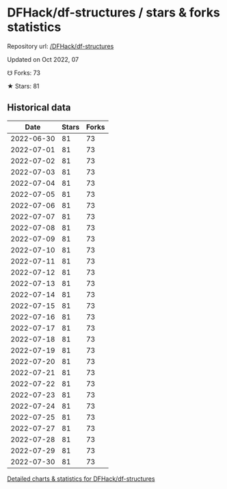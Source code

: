 # DFHack/df-structures / stars & forks statistics

Repository url: [/DFHack/df-structures](https://github.com/DFHack/df-structures)

Updated on Oct 2022, 07

☋ Forks: 73

★ Stars: 81

## Historical data
| Date | Stars | Forks |
|------|-------|-------|
| 2022-06-30 | 81 | 73 | 
| 2022-07-01 | 81 | 73 | 
| 2022-07-02 | 81 | 73 | 
| 2022-07-03 | 81 | 73 | 
| 2022-07-04 | 81 | 73 | 
| 2022-07-05 | 81 | 73 | 
| 2022-07-06 | 81 | 73 | 
| 2022-07-07 | 81 | 73 | 
| 2022-07-08 | 81 | 73 | 
| 2022-07-09 | 81 | 73 | 
| 2022-07-10 | 81 | 73 | 
| 2022-07-11 | 81 | 73 | 
| 2022-07-12 | 81 | 73 | 
| 2022-07-13 | 81 | 73 | 
| 2022-07-14 | 81 | 73 | 
| 2022-07-15 | 81 | 73 | 
| 2022-07-16 | 81 | 73 | 
| 2022-07-17 | 81 | 73 | 
| 2022-07-18 | 81 | 73 | 
| 2022-07-19 | 81 | 73 | 
| 2022-07-20 | 81 | 73 | 
| 2022-07-21 | 81 | 73 | 
| 2022-07-22 | 81 | 73 | 
| 2022-07-23 | 81 | 73 | 
| 2022-07-24 | 81 | 73 | 
| 2022-07-25 | 81 | 73 | 
| 2022-07-27 | 81 | 73 | 
| 2022-07-28 | 81 | 73 | 
| 2022-07-29 | 81 | 73 | 
| 2022-07-30 | 81 | 73 | 


[Detailed charts & statistics for DFHack/df-structures](https://reviewgithub.com/rep/DFHack/df-structures)
